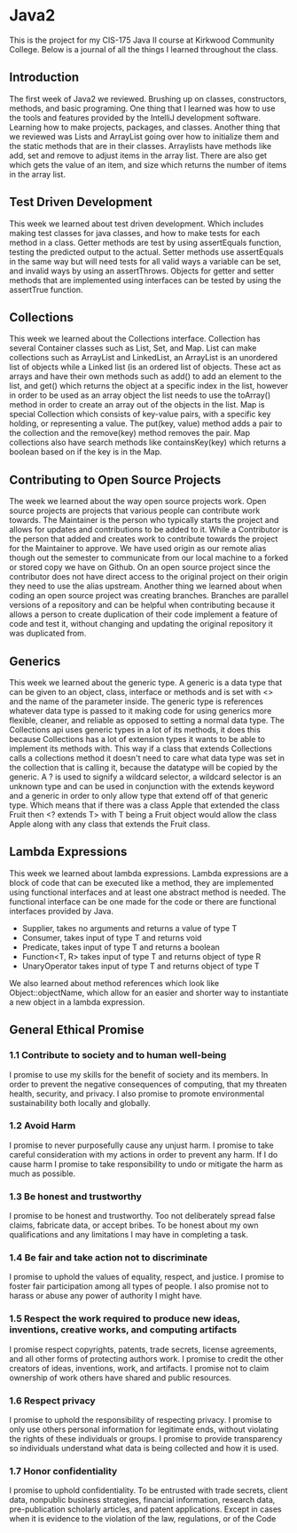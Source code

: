 # Java2

This is the project for my CIS-175 Java II course at Kirkwood Community College. Below is a journal of all the things I learned throughout the class.

## Introduction

The first week of Java2 we reviewed.
Brushing up on classes, constructors, methods,
and basic programing. One thing that I learned was
how to use the tools and features provided by the
IntelliJ development software. Learning how to
make projects, packages, and classes. Another thing that we
reviewed was Lists and ArrayList going over how to initialize
them and the static methods that are in their classes. Arraylists
have methods like add, set and remove to adjust items in the array list.
There are also get which gets the value of an item, and size which returns
the number of items in the array list.

## Test Driven Development

This week we learned about test driven development. Which includes making
test classes for java classes, and how to make tests for each method in a class.
Getter methods are test by using assertEquals function, testing the predicted output to the actual.
Setter methods use assertEquals in the same way but will need tests for all valid ways a variable can be set, 
and invalid ways by using an assertThrows. Objects for getter and setter methods that are implemented using interfaces
can be tested by using the assertTrue function.

## Collections

This week we learned about the Collections interface. Collection has
several Container classes such as List, Set, and Map. List can make collections 
such as ArrayList and LinkedList, an ArrayList is an unordered list of objects while
a Linked list (is an ordered list of objects. These act as arrays and have their own
methods such as add() to add an element to the list, and get() which returns the object
at a specific index in the list, however in order to be used as an array object
the list needs to use the toArray() method in order to create an array out
of the objects in the list. Map is special Collection which consists of key-value pairs, 
with a specific key holding, or representing a value. The put(key, value) method adds a pair to the collection
and the remove(key) method removes the pair. Map collections also have search methods like
containsKey(key) which returns a boolean based on if the key is in the Map.

## Contributing to Open Source Projects
The week we learned about the way open source projects work. Open source projects
are projects that various people can contribute work towards. The Maintainer is the person who
typically starts the project and allows for updates and contributions to be added to it. While 
a Contributor is the person that added and creates work to contribute towards the project for the 
Maintainer to approve. We have used origin as our remote alias though out the semester to communicate from our local
machine to a forked or stored copy we have on Github. On an open source project since the contributor does not have direct
access to the original project on their origin they need to use the alias upstream. Another thing we learned about when coding
an open source project was creating branches. Branches are parallel versions of a repository and can be helpful when contributing
because it allows a person to create duplication of their code implement a feature of code and test it, without changing and updating
the original repository it was duplicated from.

## Generics
This week we learned about the generic type. A generic is a data type that can be given to an object, class, interface or methods and 
is set with <> and the name of the parameter inside. The generic type is references whatever data type is passed to it making code for using 
generics more flexible, cleaner, and reliable as opposed to setting a normal data type. The Collections api uses generic types in a lot of 
its methods, it does this because Collections has a lot of extension types it wants to be able to implement its methods with. This way if a class
that extends Collections calls a collections method it doesn't need to care what data type was set in the collection that is calling it, because
the datatype will be copied by the generic. A ? is used to signify a wildcard selector, a wildcard selector is an unknown type and can be used
in conjunction with the extends keyword and a generic in order to only allow type that extend off of that generic type. Which means that if there was
a class Apple that extended the class Fruit then <? extends T> with T being a Fruit object would allow the class Apple along with any class that extends
the Fruit class.

## Lambda Expressions
This week we learned about lambda expressions. Lambda expressions are a block of code that can be executed like a method,
they are implemented using functional interfaces and at least one abstract method is needed. The functional interface can be
one made for the code or there are functional interfaces provided by Java.
- Supplier<T>, takes no arguments and returns a value of type T
- Consumer<T>, takes input of type T and returns void
- Predicate<T>, takes input of type T and returns a boolean
- Function<T, R> takes input of type T and returns object of type R
- UnaryOperator<T> takes input of type T and returns object of type T

We also learned about method references which look like Object::objectName,
which allow for an easier and shorter way to instantiate a new object in a lambda
expression.

## General Ethical Promise

### 1.1 Contribute to society and to human well-being
I promise to use my skills for the benefit of society and its members.
In order to prevent the negative consequences of computing, that my threaten health, security, and privacy.
I also promise to promote environmental sustainability both locally and globally.

### 1.2 Avoid Harm
I promise to never purposefully cause any unjust harm. I promise to take careful consideration with
my actions in order to prevent any harm. If I do cause harm I promise to take responsibility to undo
or mitigate the harm as much as possible.

### 1.3 Be honest and trustworthy
I promise to be honest and trustworthy. Too not deliberately spread false claims, fabricate data, or accept bribes.
To be honest about my own qualifications and any limitations I may have in completing a task.

### 1.4 Be fair and take action not to discriminate
I promise to uphold the values of equality, respect, and justice. I promise to foster fair participation
among all types of people. I also promise not to harass or abuse any power of
authority I might have.

### 1.5 Respect the work required to produce new ideas, inventions, creative works, and computing artifacts
I promise respect copyrights, patents, trade secrets, license agreements, and all other forms of
protecting authors work. I promise to credit the other creators of ideas, inventions, work, and artifacts.
I promise not to claim ownership of work others have shared and public resources.

### 1.6 Respect privacy
I promise to uphold the responsibility of respecting privacy. I promise to only use others personal information
for legitimate ends, without violating the rights of these individuals or groups. I promise to provide transparency
so individuals understand what data is being collected and how it is used.

### 1.7 Honor confidentiality
I promise to uphold confidentiality. To be entrusted with trade secrets, client data, nonpublic business strategies,
financial information, research data, pre-publication scholarly articles, and patent applications. Except in cases when
it is evidence to the violation of the law, regulations, or of the Code

